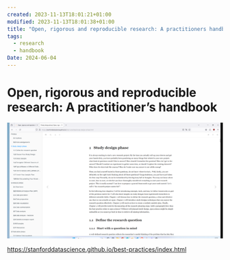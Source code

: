 ```yaml
---
created: 2023-11-13T18:01:21+01:00
modified: 2023-11-13T18:01:38+01:00
title: "Open, rigorous and reproducible research: A practitioners handbook"
tags:
  - research
  - handbook
Date: 2024-06-04
---
```


# Open, rigorous and reproducible research: A practitioner’s handbook


![](../_asset/2023-11-13-%20Open%20rigorous%20and%20reproducible%20research_%20A%20practitioners%20handbook_image_1.png)

<https://stanforddatascience.github.io/best-practices/index.html>

